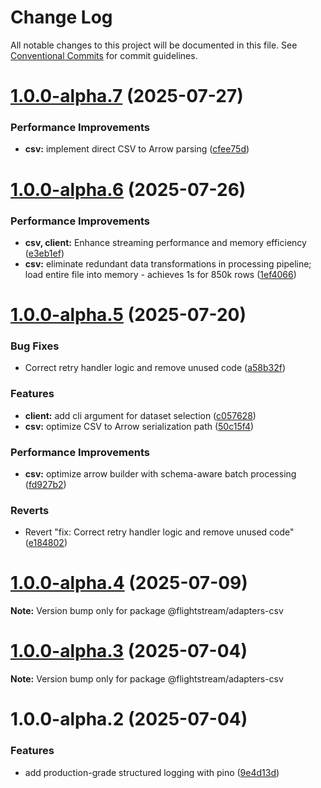 # Change Log

All notable changes to this project will be documented in this file.
See [Conventional Commits](https://conventionalcommits.org) for commit guidelines.

# [1.0.0-alpha.7](https://github.com/ggauravr/flightstream/compare/@flightstream/adapters-csv@1.0.0-alpha.6...@flightstream/adapters-csv@1.0.0-alpha.7) (2025-07-27)


### Performance Improvements

* **csv:** implement direct CSV to Arrow parsing ([cfee75d](https://github.com/ggauravr/flightstream/commit/cfee75d910454a3016011e37501b7d879bd86998))





# [1.0.0-alpha.6](https://github.com/ggauravr/flightstream/compare/@flightstream/adapters-csv@1.0.0-alpha.5...@flightstream/adapters-csv@1.0.0-alpha.6) (2025-07-26)


### Performance Improvements

* **csv, client:** Enhance streaming performance and memory efficiency ([e3eb1ef](https://github.com/ggauravr/flightstream/commit/e3eb1ef5cc578822d53aaddf407ce1af21fd999a))
* **csv:** eliminate redundant data transformations in processing pipeline; load entire file into memory - achieves 1s for 850k rows ([1ef4066](https://github.com/ggauravr/flightstream/commit/1ef4066c6b35883263b5264e6269680bd989661f))





# [1.0.0-alpha.5](https://github.com/ggauravr/flightstream/compare/@flightstream/adapters-csv@1.0.0-alpha.4...@flightstream/adapters-csv@1.0.0-alpha.5) (2025-07-20)


### Bug Fixes

* Correct retry handler logic and remove unused code ([a58b32f](https://github.com/ggauravr/flightstream/commit/a58b32fdb7b8b70680edb2919a8bdca3f71015e1))


### Features

* **client:** add cli argument for dataset selection ([c057628](https://github.com/ggauravr/flightstream/commit/c0576286a80da846b4880db324a59d7f39690cc0))
* **csv:** optimize CSV to Arrow serialization path ([50c15f4](https://github.com/ggauravr/flightstream/commit/50c15f41f25603ca47d769a7f26bcb36c9a6547a))


### Performance Improvements

* **csv:** optimize arrow builder with schema-aware batch processing ([fd927b2](https://github.com/ggauravr/flightstream/commit/fd927b217b2b3d409b0a079ca9c5c577bbc6bb98))


### Reverts

* Revert "fix: Correct retry handler logic and remove unused code" ([e184802](https://github.com/ggauravr/flightstream/commit/e1848020cdd074d8dd9d66e12139ce1f4c01d68a))





# [1.0.0-alpha.4](https://github.com/ggauravr/flightstream/compare/@flightstream/adapters-csv@1.0.0-alpha.3...@flightstream/adapters-csv@1.0.0-alpha.4) (2025-07-09)

**Note:** Version bump only for package @flightstream/adapters-csv





# [1.0.0-alpha.3](https://github.com/ggauravr/flightstream/compare/@flightstream/adapters-csv@1.0.0-alpha.2...@flightstream/adapters-csv@1.0.0-alpha.3) (2025-07-04)

**Note:** Version bump only for package @flightstream/adapters-csv





# 1.0.0-alpha.2 (2025-07-04)


### Features

* add production-grade structured logging with pino ([9e4d13d](https://github.com/ggauravr/flightstream/commit/9e4d13dbf2c2c319b4fcaed4cb5aa251b4b7d7bb))
